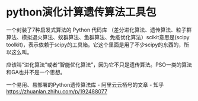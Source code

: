 # python演化计算遗传算法工具包


一个封装了7种启发式算法的 Python 代码库
（差分进化算法、遗传算法、粒子群算法、模拟退火算法、蚁群算法、鱼群算法、免疫优化算法）scikit意思是(scipy toolkit)，表示依赖于scipy的工具箱。它这个里面是用了不少scipy的东西的，所以这么叫。

应该叫“进化算法”或者“智能优化算法”，因为它不只是遗传算法。PSO一类的算法和GA也并不是一个思想。


一个易用、易部署的Python遗传算法库 - 阿里云云栖号的文章 - 知乎
https://zhuanlan.zhihu.com/p/192488077
































